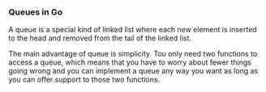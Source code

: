 ### Queues in Go
A queue is a special kind of linked list where each new element is inserted to the head and removed from the tail of the linked list. 

The main advantage of queue is simplicity. Tou only need two functions to access a queue, which means that you have to worry about fewer things going wrong and you can implement a queue any way you want as long as you can offer support to those two functions.